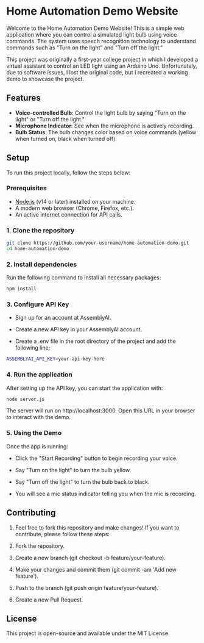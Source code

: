 # Home Automation Demo Website

Welcome to the Home Automation Demo Website! This is a simple web application where you can control a simulated light bulb using voice commands. The system uses speech recognition technology to understand commands such as "Turn on the light" and "Turn off the light."

This project was originally a first-year college project in which I developed a virtual assistant to control an LED light using an Arduino Uno. Unfortunately, due to software issues, I lost the original code, but I recreated a working demo to showcase the project.

## Features

- **Voice-controlled Bulb**: Control the light bulb by saying "Turn on the light" or "Turn off the light."
- **Microphone Indicator**: See when the microphone is actively recording.
- **Bulb Status**: The bulb changes color based on voice commands (yellow when turned on, black when turned off).

## Setup

To run this project locally, follow the steps below:

### Prerequisites

- [Node.js](https://nodejs.org/) (v14 or later) installed on your machine.
- A modern web browser (Chrome, Firefox, etc.).
- An active internet connection for API calls.

### 1. Clone the repository

```bash
git clone https://github.com/your-username/home-automation-demo.git
cd home-automation-demo
```

### 2. Install dependencies

Run the following command to install all necessary packages:
```bash
npm install
```

### 3. Configure API Key

- Sign up for an account at AssemblyAI.

- Create a new API key in your AssemblyAI account.

- Create a .env file in the root directory of the project and add the following line:

```bash
ASSEMBLYAI_API_KEY=your-api-key-here
```

### 4. Run the application

After setting up the API key, you can start the application with:
```bash
node server.js
```
The server will run on http://localhost:3000. Open this URL in your browser to interact with the demo.

### 5. Using the Demo
Once the app is running:

- Click the "Start Recording" button to begin recording your voice.

- Say "Turn on the light" to turn the bulb yellow.

- Say "Turn off the light" to turn the bulb back to black.

- You will see a mic status indicator telling you when the mic is recording.

## Contributing
1. Feel free to fork this repository and make changes! If you want to contribute, please follow these steps:

2. Fork the repository.

3. Create a new branch (git checkout -b feature/your-feature).

4. Make your changes and commit them (git commit -am 'Add new feature').

5. Push to the branch (git push origin feature/your-feature).

6. Create a new Pull Request.

## License
This project is open-source and available under the MIT License.

